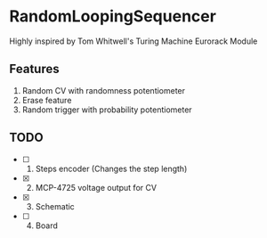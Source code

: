 # RandomLoopingSequencer
Highly inspired by Tom Whitwell's Turing Machine Eurorack Module
## Features
1. Random CV with randomness potentiometer
2. Erase feature
3. Random trigger with probability potentiometer
## TODO
- [ ] 1. Steps encoder (Changes the step length)
- [x] 2. MCP-4725 voltage output for CV
- [x] 3. Schematic
- [ ] 4. Board
